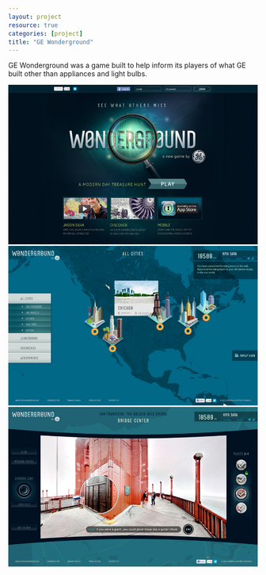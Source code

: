```yaml
---
layout: project
resource: true
categories: [project]
title: "GE Wonderground"
---
```


GE Wonderground was a game built to help inform its players of what GE built other than
appliances and light bulbs.

![screenshot](01.jpg)
![screenshot](02.jpg)
![screenshot](03.jpg)